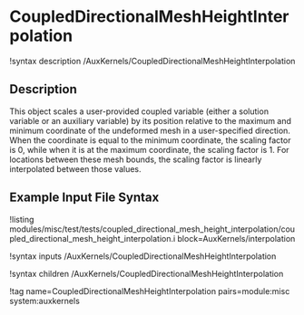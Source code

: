 # CoupledDirectionalMeshHeightInterpolation

!syntax description /AuxKernels/CoupledDirectionalMeshHeightInterpolation

## Description

This object scales a user-provided coupled variable (either a solution variable or an auxiliary variable) by its position relative to the maximum and minimum coordinate of the undeformed mesh in a user-specified direction. When the coordinate is equal to the minimum coordinate, the scaling factor is 0, while when it is at the maximum coordinate, the scaling factor is 1. For locations between these mesh bounds, the scaling factor is linearly interpolated between those values.

## Example Input File Syntax

!listing modules/misc/test/tests/coupled_directional_mesh_height_interpolation/coupled_directional_mesh_height_interpolation.i block=AuxKernels/interpolation

!syntax inputs /AuxKernels/CoupledDirectionalMeshHeightInterpolation

!syntax children /AuxKernels/CoupledDirectionalMeshHeightInterpolation

!tag name=CoupledDirectionalMeshHeightInterpolation pairs=module:misc system:auxkernels
